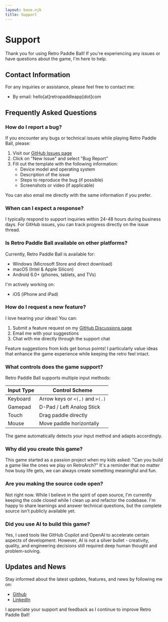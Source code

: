 ```yaml
---
layout: base.njk
title: Support
---
```


# Support

Thank you for using Retro Paddle Ball! If you're experiencing any issues or have questions about the game, I'm here to help.

## Contact Information

For any inquiries or assistance, please feel free to contact me:

- By email: <span class="e-addr"><span class="e-part">hello</span><span class="e-special">[at]</span><span class="e-domain">retropaddleapp</span><span class="e-special">[dot]</span><span class="e-tld">com</span></span>

## Frequently Asked Questions

### How do I report a bug?

If you encounter any bugs or technical issues while playing Retro Paddle Ball, please:

1. Visit our [GitHub Issues page](https://github.com/stanlymt/retro-paddle-ball/issues)
2. Click on "New Issue" and select "Bug Report"
3. Fill out the template with the following information:
   - Device model and operating system
   - Description of the issue
   - Steps to reproduce the bug (if possible)
   - Screenshots or video (if applicable)

You can also email me directly with the same information if you prefer.

### When can I expect a response?

I typically respond to support inquiries within 24-48 hours during business days. For GitHub issues, you can track progress directly on the issue thread.

### Is Retro Paddle Ball available on other platforms?

Currently, Retro Paddle Ball is available for:
- Windows (Microsoft Store and direct download)
- macOS (Intel & Apple Silicon)
- Android 6.0+ (phones, tablets, and TVs)

I'm actively working on:
- iOS (iPhone and iPad)

### How do I request a new feature?

I love hearing your ideas! You can:
1. Submit a feature request on my [GitHub Discussions page](https://github.com/stanlymt/retro-paddle-ball/discussions)
2. Email me with your suggestions
3. Chat with me directly through the support chat

Feature suggestions from kids get bonus points! I particularly value ideas that enhance the game experience while keeping the retro feel intact.

### What controls does the game support?

Retro Paddle Ball supports multiple input methods:

| Input Type | Control Scheme                |
|------------|-------------------------------|
| Keyboard   | Arrow keys or `<(,)` and `>(.)` |
| Gamepad    | D-Pad / Left Analog Stick    |
| Touch      | Drag paddle directly         |
| Mouse      | Move paddle horizontally     |

The game automatically detects your input method and adapts accordingly.

### Why did you create this game?

This game started as a passion project when my kids asked: "Can you build a game like the ones we play on RetroArch?" It's a reminder that no matter how busy life gets, we can always create something meaningful and fun.

### Are you making the source code open?

Not right now. While I believe in the spirit of open source, I'm currently keeping the code closed while I clean up and refactor the codebase. I'm happy to share learnings and answer technical questions, but the complete source isn't publicly available yet.

### Did you use AI to build this game?

Yes, I used tools like GitHub Copilot and OpenAI to accelerate certain aspects of development. However, AI is not a silver bullet - creativity, quality, and engineering decisions still required deep human thought and problem-solving.

## Updates and News

Stay informed about the latest updates, features, and news by following me on:
- [Github](https://github.com/stanlymt/retro-paddle-ball)
- [LinkedIn](https://www.linkedin.com/in/stanlymt/)

I appreciate your support and feedback as I continue to improve Retro Paddle Ball!
